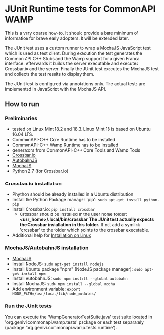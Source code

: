 # JUnit Runtime tests for CommonAPI WAMP

This is a very coarse how-to. It should provide a bare minimum of information for brave early adopters.
It will be extended later.

The JUnit test uses a custom runner to wrap a MochaJS JavaScript test which is used as test client.
During execution the test generates the Common API C++ Stubs and the Wamp support for a given Franca interface.
Afterwards it builds the server executable and executes Crossbar.io and the server. Finally the JUnit
test executes the MochaJS test and collects the test results to display them.

The JUnit test is configured via annotations only. The actual tests are implemented in JavaScript with the
MochaJS API. 

## How to run

### Preliminaries

- tested on Linux Mint 18.2 and 18.3. Linux Mint 18 is based on Ubuntu 16.04 LTS.
- CommonAPI-C++ Core Runtime has to be installed
- CommonAPI-C++ Wamp Runtime has to be installed
- generators from CommonAPI-C++ Core Tools and Wamp Tools
- [Crossbar.io](https://crossbar.io/)
- [AutobahnJS](https://github.com/crossbario/autobahn-js)
- [MochaJS](https://mochajs.org/)
- Python 2.7 (for Crossbar.io)

### Crossbar.io installation

- Phython should be already installed in a Ubuntu distribution
- Install the Python Package manager 'pip': `sudo apt-get install python-pip`
- Install Crossbar.io: `pip install crossbar`
  - Crossbar should be installed in the user home folder: **<usr_home>/.local/bin/crossbar**
    **The JUnit test actually expects the Crossbar installation in this folder.** If not
    add a symlink 'crossbar' to the folder which points to the crossbar executable.
- Additional help for [Installation on Linux](https://crossbar.io/docs/Installation-on-Linux/)
    
### MochaJS/AutobahnJS installation

- [MochaJS](https://mochajs.org/)
- Install NodeJS: `sudo apt-get install nodejs`
- Install Ubuntu package "npm" (NodeJS package manager): `sudo apt-get install npm`
- Install AutobahnJS: `sudo npm install --global autobahn`
- Install MochaJS: `sudo npm install --global mocha`
- Add environment variable: `export NODE_PATH=/usr/local/lib/node_modules/`

### Run the JUnit tests

You can execute the 'WampGeneratorTestSuite.java' test suite located in 'org.genivi.commonapi.wamp.tests'
package or each test separately (package 'org.genivi.commonapi.wamp.tests.runtime').

